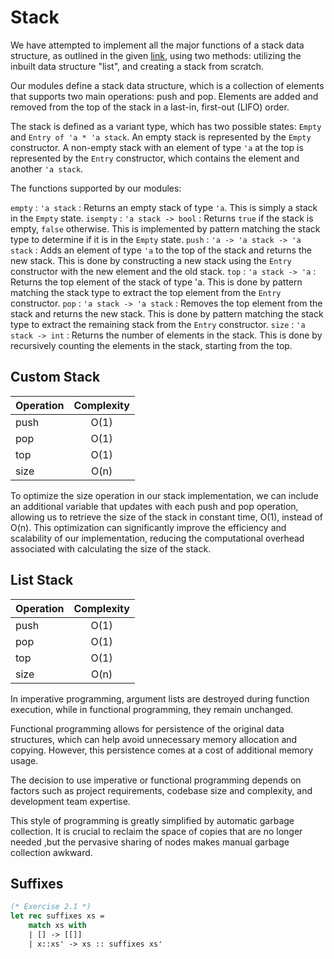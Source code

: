 # Stack
We have attempted to implement all the major functions of a stack data structure, as outlined in the given [link](https://www.geeksforgeeks.org/stack-in-cpp-stl/), using two methods: utilizing the inbuilt data structure "list", and creating a stack from scratch.

Our modules define a stack data structure, which is a collection of elements that supports two main operations: push and pop. Elements are added and removed from the top of the stack in a last-in, first-out (LIFO) order.

The stack is defined as a variant type, which has two possible states: `Empty` and `Entry of 'a * 'a stack`. An empty stack is represented by the `Empty` constructor. A non-empty stack with an element of type `'a` at the top is represented by the `Entry` constructor, which contains the element and another `'a stack`.

The functions supported by our modules:

`empty` : `'a stack` : Returns an empty stack of type `'a`. This is simply a stack in the `Empty` state.
`isempty` : `'a stack -> bool` : Returns `true` if the stack is empty, `false` otherwise. This is implemented by pattern matching the stack type to determine if it is in the `Empty` state.
`push` : `'a -> 'a stack -> 'a stack` : Adds an element of type `'a` to the top of the stack and returns the new stack. This is done by constructing a new stack using the `Entry` constructor with the new element and the old stack.
`top` : `'a stack -> 'a` : Returns the top element of the stack of type 'a. This is done by pattern matching the stack type to extract the top element from the `Entry` constructor.
`pop` : `'a stack -> 'a stack` : Removes the top element from the stack and returns the new stack. This is done by pattern matching the stack type to extract the remaining stack from the `Entry` constructor.
`size` : `'a stack -> int` : Returns the number of elements in the stack. This is done by recursively counting the elements in the stack, starting from the top.

## Custom Stack
| Operation        | Complexity           |
| ------------- |:-------------:|
| push     | O(1) |
| pop      | O(1)    |
| top | O(1)      |
| size | O(n)     |

To optimize the size operation in our stack implementation, we can include an additional variable that updates with each push and pop operation, allowing us to retrieve the size of the stack in constant time, O(1), instead of O(n). This optimization can significantly improve the efficiency and scalability of our implementation, reducing the computational overhead associated with calculating the size of the stack.

## List Stack
| Operation        | Complexity           |
| ------------- |:-------------:|
| push     | O(1) |
| pop      | O(1)    |
| top | O(1)      |
| size | O(n)     |

In imperative programming, argument lists are destroyed during function execution, while in functional programming, they remain unchanged.

Functional programming allows for persistence of the original data structures, which can help avoid unnecessary memory allocation and copying. However, this persistence comes at a cost of additional memory usage.

The decision to use imperative or functional programming depends on factors such as project requirements, codebase size and complexity, and development team expertise.


This style of programming is greatly simplified by automatic garbage collection. It is crucial to reclaim the space of copies that are no longer needed ,but the pervasive sharing of nodes makes manual garbage collection awkward.

## Suffixes
```Ocaml
(* Exercise 2.1 *)
let rec suffixes xs =
    match xs with
    | [] -> [[]]
    | x::xs' -> xs :: suffixes xs'  
```
